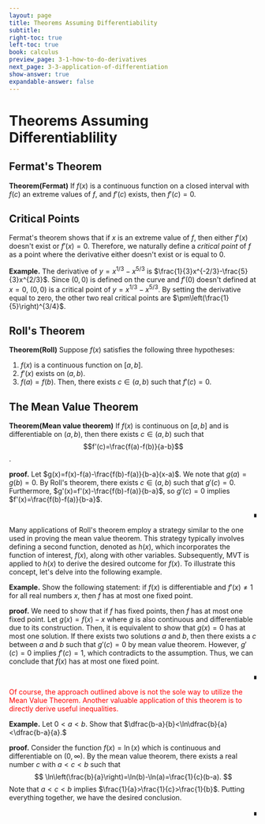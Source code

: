 ```yaml
---
layout: page
title: Theorems Assuming Differentiability
subtitle: 
right-toc: true
left-toc: true
book: calculus
preview_page: 3-1-how-to-do-derivatives
next_page: 3-3-application-of-differentiation
show-answer: true
expandable-answer: false
---
```


# Theorems Assuming Differentiablility

## Fermat's Theorem
**Theorem(Fermat)** If $f(x)$ is a continuous function on a closed interval with $f(c)$ an extreme values of $f$, and $f'(c)$ exists, then $f'(c)=0$.

## Critical Points
Fermat's theorem shows that if $x$ is an extreme value of $f$, then either $f'(x)$ doesn't exist or $f'(x) = 0$. Therefore, we naturally define a *critical point* of $f$ as a point where the derivative either doesn't exist or is equal to $0$.

**Example.** The derivative of $y=x^{1/3}-x^{5/3}$ is $\frac{1}{3}x^{-2/3}-\frac{5}{3}x^{2/3}$. Since $(0,0)$ is defined on the curve and $f'(0)$ doesn't defined at $x=0$, $(0,0)$ is a critical point of $y=x^{1/3}-x^{5/3}$. By setting the derivative equal to zero, the other two real critical points are $\pm\left(\frac{1}{5}\right)^{3/4}$.

## Roll's Theorem
**Theorem(Roll)** Suppose $f(x)$ satisfies the following three hypotheses:
1. $f(x)$ is a continuous function on $[a,b]$.
2. $f'(x)$ exists on $(a,b)$.
3. $f(a)=f(b)$.
Then, there exists $c\in (a,b)$ such that $f'(c)=0$.


## The Mean Value Theorem
**Theorem(Mean value theorem)** If $f(x)$ is continuous on $[a,b]$ and is differentiable on $(a,b)$, then there exists $c\in(a,b)$ such that 
$$f'(c)=\frac{f(a)-f(b)}{a-b}$$.

**proof.** Let $g(x)=f(x)-f(a)-\frac{f(b)-f(a)}{b-a}(x-a)$. We note that $g(a)=g(b)=0$. By Roll's theorem, there exists $c\in(a,b)$ such that $g'(c)=0$. Furthermore, $g'(x)=f'(x)-\frac{f(b)-f(a)}{b-a}$, so $g'(c)=0$ implies $f'(x)=\frac{f(b)-f(a)}{b-a}$.<div style="text-align: right;">∎</div>

Many applications of Roll's theorem employ a strategy similar to the one used in proving the mean value theorem. This strategy typically involves defining a second function, denoted as $h(x)$, which incorporates the function of interest, $f(x)$, along with other variables. Subsequently, MVT is applied to $h(x)$ to derive the desired outcome for $f(x)$. To illustrate this concept, let's delve into the following example.

**Example.** Show the following statement: if $f(x)$ is differentiable and $f'(x)\neq 1$ for all real numbers $x$, then $f$ has at most one fixed point.

**proof.** We need to show that if $f$ has fixed points, then $f$ has at most one fixed point. Let $g(x)=f(x)-x$ where $g$ is also continuous and differentiable due to its construction. Then, it is equivalent to show that $g(x)=0$ has at most one solution. If there exists two solutions $a$ and $b$, then there exists a $c$ between $a$ and $b$ such that $g'(c)=0$ by mean value theorem. However, $g'(c)=0$ implies $f'(c)=1$, which contradicts to the assumption. Thus, we can conclude that $f(x)$ has at most one fixed point.<div style="text-align: right;">∎</div>

<p style="color:red">Of course, the approach outlined above is not the sole way to utilize the Mean Value Theorem. Another valuable application of this theorem is to directly derive useful inequalities.

**Example.** Let $0<a<b$. Show that $\dfrac{b-a}{b}<\ln\dfrac{b}{a}<\dfrac{b-a}{a}.$

**proof.** Consider the function $f(x)=\ln(x)$ which is continuous and differentiable on $(0,\infty)$. By the mean value theorem, there exists a real number $c$ with $a<c<b$ such that
$$
\ln\left(\frac{b}{a}\right)=\ln(b)-\ln(a)=\frac{1}{c}(b-a).
$$
Note that $a<c<b$ implies $\frac{1}{a}>\frac{1}{c}>\frac{1}{b}$. Putting everything together, we have the desired conclusion.<div style="text-align: right;">∎</div>